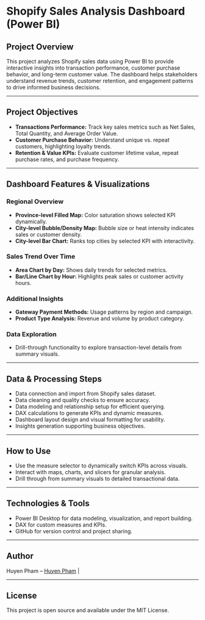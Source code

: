 
# Shopify Sales Analysis Dashboard (Power BI)

## Project Overview
This project analyzes Shopify sales data using Power BI to provide interactive insights into transaction performance, customer purchase behavior, and long-term customer value. The dashboard helps stakeholders understand revenue trends, customer retention, and engagement patterns to drive informed business decisions.

---

## Project Objectives

- **Transactions Performance:** Track key sales metrics such as Net Sales, Total Quantity, and Average Order Value.
- **Customer Purchase Behavior:** Understand unique vs. repeat customers, highlighting loyalty trends.
- **Retention & Value KPIs:** Evaluate customer lifetime value, repeat purchase rates, and purchase frequency.

---

## Dashboard Features & Visualizations

### Regional Overview  
- **Province-level Filled Map:** Color saturation shows selected KPI dynamically.
- **City-level Bubble/Density Map:** Bubble size or heat intensity indicates sales or customer density.
- **City-level Bar Chart:** Ranks top cities by selected KPI with interactivity.

### Sales Trend Over Time  
- **Area Chart by Day:** Shows daily trends for selected metrics.
- **Bar/Line Chart by Hour:** Highlights peak sales or customer activity hours.

### Additional Insights  
- **Gateway Payment Methods:** Usage patterns by region and campaign.
- **Product Type Analysis:** Revenue and volume by product category.

### Data Exploration  
- Drill-through functionality to explore transaction-level details from summary visuals.

---

## Data & Processing Steps

- Data connection and import from Shopify sales dataset.
- Data cleaning and quality checks to ensure accuracy.
- Data modeling and relationship setup for efficient querying.
- DAX calculations to generate KPIs and dynamic measures.
- Dashboard layout design and visual formatting for usability.
- Insights generation supporting business objectives.

---

## How to Use

- Use the measure selector to dynamically switch KPIs across visuals.
- Interact with maps, charts, and slicers for granular analysis.
- Drill through from summary visuals to detailed transactional data.

---

## Technologies & Tools

- Power BI Desktop for data modeling, visualization, and report building.
- DAX for custom measures and KPIs.
- GitHub for version control and project sharing.

---

## Author

Huyen Pham – [Huyen Pham](https://www.linkedin.com/in/huyen-pham-b1a75bab/) | 


---

## License

This project is open source and available under the MIT License.
